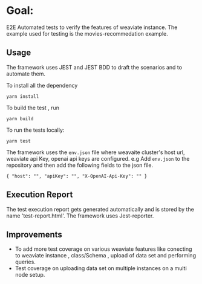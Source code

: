 # Goal:

E2E Automated tests to verify the features of weaviate instance. The example used for testing is the movies-recommedation example.

## Usage

The framework uses JEST and JEST BDD to draft the scenarios and to automate them.

To install all the dependency

```
yarn install

```

To build the test , run 

```
yarn build

```

To run the tests locally:

```
yarn test

```
The framework uses the `env.json` file where weavaite cluster's host url, weaviate api Key, openai api keys are configured. e.g Add `env.json` to the repository and then add the following fields to the json file.

`
    {
      "host": "",
      "apiKey": "",
      "X-OpenAI-Api-Key": ""
    }
`

## Execution Report

The test execution report gets generated automatically and is stored by the name 'test-report.html'. The framework uses Jest-reporter.

## Improvements

- To add more test coverage on various weaviate features like conecting to weaviate instance , class/Schema , upload of data set and performing queries.
- Test coverage on uploading data set on multiple instances on a multi node setup.

